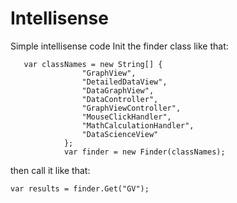 # Intellisense
Simple intellisense code
Init the finder class like that:
```
   var classNames = new String[] {
                "GraphView",
                "DetailedDataView",
                "DataGraphView",
                "DataController",
                "GraphViewController",
                "MouseClickHandler",
                "MathCalculationHandler",
                "DataScienceView"
            };
            var finder = new Finder(classNames);
```

then call it like that:
```
var results = finder.Get("GV");             
```
